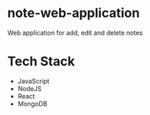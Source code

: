 # note-web-application
Web application for add, edit and delete notes

# Tech Stack
* JavaScript
* NodeJS
* React
* MongoDB
